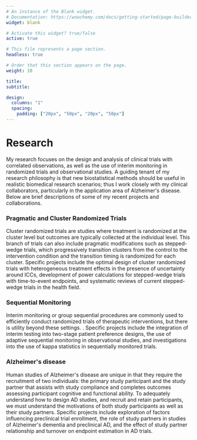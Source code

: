 ```yaml
---
# An instance of the Blank widget.
# Documentation: https://wowchemy.com/docs/getting-started/page-builder/
widget: blank

# Activate this widget? true/false
active: true

# This file represents a page section.
headless: true

# Order that this section appears on the page.
weight: 10

title: 
subtitle:

design:
  columns: "1"
  spacing:
    padding: ["20px", "50px", "20px", "50px"]
---
```


<h1>Research</h1>
My research focuses on the design and analysis of clinical trials with correlated observations, as well as the use of interim monitoring in randomized trials and observational studies. A guiding tenant of my research philosophy is that new biostatistical methods should be useful in realistic biomedical research scenarios; thus I work closely with my clinical collaborators, particularly in the application area of Alzheimer's disease. Below are brief descriptions of some of my recent projects and collaborations.

<h3>Pragmatic and Cluster Randomized Trials</h3>
Cluster randomized trials are studies where treatment is randomized at the cluster level but outcomes are typically collected at the individual level. This branch of trials can also include pragmatic modifications such as stepped-wedge trials, which progressively transition clusters from the control to the intervention condition and the transition timing is randomized for each cluster. Specific projects include the optimal design of cluster randomized trials with heterogeneous treatment effects in the presence of uncertainty around ICCs, development of power calculations for stepped-wedge trials with time-to-event endpoints, and systematic reviews of current stepped-wedge trials in the health field.

<h3>Sequential Monitoring</h3>
Interim monitoring or group sequential procedures are commonly used to efficiently conduct randomized trials of therapeutic interventions, but there is utility beyond these settings. . Specific projects include the integration of interim testing into two-stage patient preference designs, the use of adaptive sequential monitoring in observational studies, and investigations into the use of kappa statistics in sequentially monitored trials.

<h3>Alzheimer's disease</h3>
Human studies of Alzheimer's disease are unique in that they require the recruitment of two individuals: the primary study participant and the study partner that assists with study compliance and completes outcomes assessing participant cognitive and functional ability. To adequately understand how to design AD studies, and recruit and retain participants, we must understand the motivations of both study participants as well as their study partners. Specific projects include exploration of factors influencing preclinical trial enrollment, the role of study partners in studies of Alzheimer's dementia and preclinical AD, and the effect of study partner relationship and turnover on endpoint estimation in AD trials.